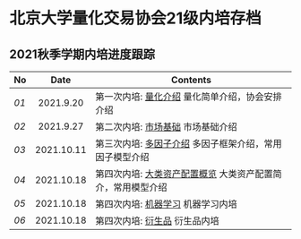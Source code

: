 # 北京大学量化交易协会21级内培存档

## 2021秋季学期内培进度跟踪
No | Date | Contents
--- | :---: | ---
 _01_ | 2021.9.20| 第一次内培: [量化介绍](内培PPT/【20210920第一次内培】协会安排.pdf)  量化简单介绍，协会安排介绍
 _02_ | 2021.9.27| 第二次内培: [市场基础](内培PPT/【第二次内培】市场基础.pdf)  市场基础介绍
 _03_ | 2021.10.11| 第三次内培: [多因子介绍](内培PPT/【第三次内培】多因子.pdf)  多因子框架介绍，常用因子模型介绍
 _04_ | 2021.10.18| 第四次内培: [大类资产配置概览](内培PPT/【第四次内培】大类资产配置.pdf)  大类资产配置简介，常用模型介绍
 _05_ | 2021.10.18| 第四次内培: [机器学习](内培PPT/机器学习20211025.pdf)  机器学习内培
 _06_ | 2021.10.18| 第四次内培: [衍生品](内培PPT/衍生品20211101.pdf)  衍生品内培
